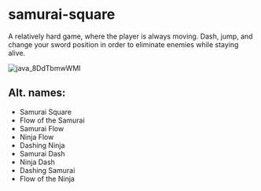 # samurai-square

A relatively hard game, where the player is always moving. Dash, jump, and change your sword position in order to eliminate enemies while staying alive.

![java_8DdTbmwWMI](https://user-images.githubusercontent.com/45148959/205672035-677250df-3846-45a6-bf78-73a91c6e272a.gif)

## Alt. names:
* Samurai Square
* Flow of the Samurai
* Samurai Flow
* Ninja Flow
* Dashing Ninja
* Samurai Dash
* Ninja Dash
* Dashing Samurai
* Flow of the Ninja
